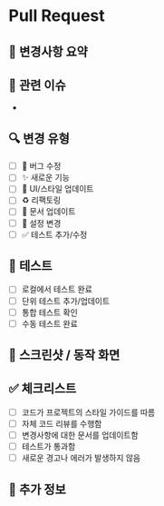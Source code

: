 # Pull Request

## 📝 변경사항 요약
<!-- 이 PR에서 변경된 내용을 간단히 설명해 주세요 -->

## 🎯 관련 이슈
<!-- 관련 이슈가 있다면 링크해 주세요 (예: Closes #123) -->
- 

## 🔍 변경 유형
<!-- 해당하는 항목에 ✅를 표시해 주세요 -->
- [ ] 🐛 버그 수정
- [ ] ✨ 새로운 기능
- [ ] 💄 UI/스타일 업데이트
- [ ] ♻️ 리팩토링
- [ ] 📝 문서 업데이트
- [ ] 🔧 설정 변경
- [ ] ✅ 테스트 추가/수정

## 🧪 테스트
<!-- 변경사항에 대한 테스트 방법을 설명해 주세요 -->
- [ ] 로컬에서 테스트 완료
- [ ] 단위 테스트 추가/업데이트
- [ ] 통합 테스트 확인
- [ ] 수동 테스트 완료

## 📱 스크린샷 / 동작 화면
<!-- UI 변경이 있다면 스크린샷이나 GIF를 첨부해 주세요 -->

## ✅ 체크리스트
- [ ] 코드가 프로젝트의 스타일 가이드를 따름
- [ ] 자체 코드 리뷰를 수행함
- [ ] 변경사항에 대한 문서를 업데이트함
- [ ] 테스트가 통과함
- [ ] 새로운 경고나 에러가 발생하지 않음

## 💬 추가 정보
<!-- 리뷰어가 알아야 할 추가 정보가 있다면 작성해 주세요 -->